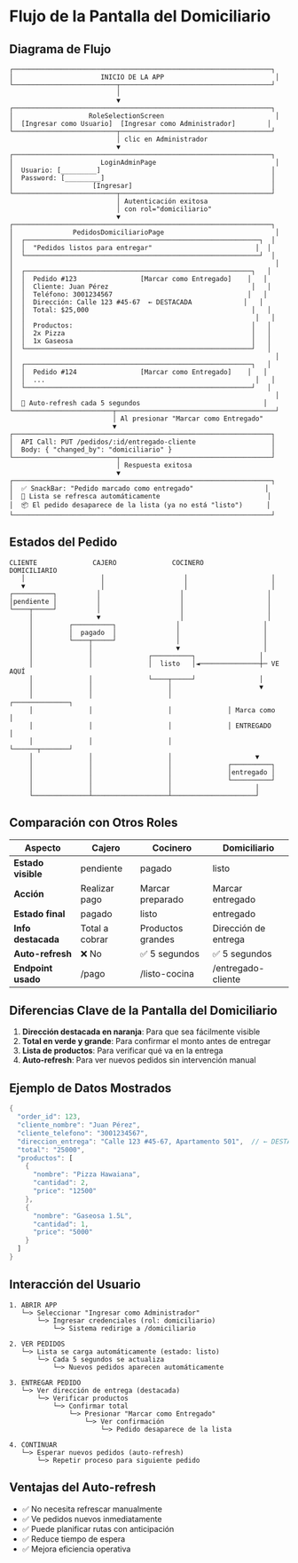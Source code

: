 # Flujo de la Pantalla del Domiciliario

## Diagrama de Flujo

```
┌─────────────────────────────────────────────────────────────────┐
│                      INICIO DE LA APP                            │
└──────────────────────────┬──────────────────────────────────────┘
                           │
                           ▼
┌─────────────────────────────────────────────────────────────────┐
│                   RoleSelectionScreen                            │
│  [Ingresar como Usuario]  [Ingresar como Administrador]        │
└──────────────────────────┬──────────────────────────────────────┘
                           │ clic en Administrador
                           ▼
┌─────────────────────────────────────────────────────────────────┐
│                      LoginAdminPage                              │
│  Usuario: [_________]                                           │
│  Password: [_________]                                          │
│                    [Ingresar]                                   │
└──────────────────────────┬──────────────────────────────────────┘
                           │ Autenticación exitosa
                           │ con rol="domiciliario"
                           ▼
┌─────────────────────────────────────────────────────────────────┐
│               PedidosDomiciliarioPage                            │
│  ┌───────────────────────────────────────────────────────────┐  │
│  │  "Pedidos listos para entregar"                          │  │
│  └───────────────────────────────────────────────────────────┘  │
│                                                                  │
│  ┌─────────────────────────────────────────────────────────┐   │
│  │  Pedido #123                [Marcar como Entregado]    │   │
│  │  Cliente: Juan Pérez                                    │   │
│  │  Teléfono: 3001234567                                  │   │
│  │  Dirección: Calle 123 #45-67  ← DESTACADA             │   │
│  │  Total: $25,000                                         │   │
│  │                                                          │   │
│  │  Productos:                                             │   │
│  │  2x Pizza                                               │   │
│  │  1x Gaseosa                                             │   │
│  └─────────────────────────────────────────────────────────┘   │
│                                                                  │
│  ┌─────────────────────────────────────────────────────────┐   │
│  │  Pedido #124                [Marcar como Entregado]    │   │
│  │  ...                                                     │   │
│  └─────────────────────────────────────────────────────────┘   │
│                                                                  │
│  🔄 Auto-refresh cada 5 segundos                               │
└─────────────────────────┬────────────────────────────────────────┘
                          │ Al presionar "Marcar como Entregado"
                          ▼
┌─────────────────────────────────────────────────────────────────┐
│  API Call: PUT /pedidos/:id/entregado-cliente                   │
│  Body: { "changed_by": "domiciliario" }                         │
└──────────────────────────┬──────────────────────────────────────┘
                           │ Respuesta exitosa
                           ▼
┌─────────────────────────────────────────────────────────────────┐
│  ✅ SnackBar: "Pedido marcado como entregado"                  │
│  🔄 Lista se refresca automáticamente                           │
│  📦 El pedido desaparece de la lista (ya no está "listo")      │
└─────────────────────────────────────────────────────────────────┘
```

## Estados del Pedido

```
CLIENTE              CAJERO              COCINERO            DOMICILIARIO
   │                   │                    │                     │
   ▼                   │                    │                     │
┌──────────┐          │                    │                     │
│pendiente │          │                    │                     │
└────┬─────┘          │                    │                     │
     │                ▼                    │                     │
     │         ┌──────────┐               │                     │
     │         │  pagado  │               │                     │
     │         └────┬─────┘               │                     │
     │              │                     ▼                     │
     │              │              ┌──────────┐                │
     │              │              │  listo   │◄───────────────┼─ VE AQUÍ
     │              │              └────┬─────┘                │
     │              │                   │                      ▼
     │              │                   │              ┌──────────────┐
     │              │                   │              │ Marca como   │
     │              │                   │              │ ENTREGADO    │
     │              │                   │              └──────┬───────┘
     │              │                   │                     ▼
     │              │                   │              ┌──────────┐
     │              │                   │              │entregado │
     │              │                   │              └──────────┘
     │              │                   │                     │
     └──────────────┴───────────────────┴─────────────────────┘
```

## Comparación con Otros Roles

| Aspecto            | Cajero              | Cocinero           | Domiciliario       |
|--------------------|---------------------|--------------------|--------------------|
| **Estado visible** | pendiente           | pagado             | listo              |
| **Acción**         | Realizar pago       | Marcar preparado   | Marcar entregado   |
| **Estado final**   | pagado              | listo              | entregado          |
| **Info destacada** | Total a cobrar      | Productos grandes  | Dirección de entrega|
| **Auto-refresh**   | ❌ No               | ✅ 5 segundos      | ✅ 5 segundos      |
| **Endpoint usado** | /pago               | /listo-cocina      | /entregado-cliente |

## Diferencias Clave de la Pantalla del Domiciliario

1. **Dirección destacada en naranja**: Para que sea fácilmente visible
2. **Total en verde y grande**: Para confirmar el monto antes de entregar
3. **Lista de productos**: Para verificar qué va en la entrega
4. **Auto-refresh**: Para ver nuevos pedidos sin intervención manual

## Ejemplo de Datos Mostrados

```dart
{
  "order_id": 123,
  "cliente_nombre": "Juan Pérez",
  "cliente_telefono": "3001234567",
  "direccion_entrega": "Calle 123 #45-67, Apartamento 501",  // ← DESTACADO
  "total": "25000",
  "productos": [
    {
      "nombre": "Pizza Hawaiana",
      "cantidad": 2,
      "price": "12500"
    },
    {
      "nombre": "Gaseosa 1.5L",
      "cantidad": 1,
      "price": "5000"
    }
  ]
}
```

## Interacción del Usuario

```
1. ABRIR APP
   └─> Seleccionar "Ingresar como Administrador"
       └─> Ingresar credenciales (rol: domiciliario)
           └─> Sistema redirige a /domiciliario

2. VER PEDIDOS
   └─> Lista se carga automáticamente (estado: listo)
       └─> Cada 5 segundos se actualiza
           └─> Nuevos pedidos aparecen automáticamente

3. ENTREGAR PEDIDO
   └─> Ver dirección de entrega (destacada)
       └─> Verificar productos
           └─> Confirmar total
               └─> Presionar "Marcar como Entregado"
                   └─> Ver confirmación
                       └─> Pedido desaparece de la lista

4. CONTINUAR
   └─> Esperar nuevos pedidos (auto-refresh)
       └─> Repetir proceso para siguiente pedido
```

## Ventajas del Auto-refresh

- ✅ No necesita refrescar manualmente
- ✅ Ve pedidos nuevos inmediatamente
- ✅ Puede planificar rutas con anticipación
- ✅ Reduce tiempo de espera
- ✅ Mejora eficiencia operativa
